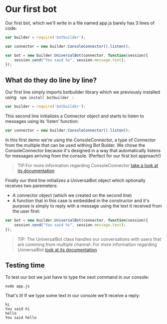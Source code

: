 # Our first bot #
Our first bot, which we'll write in a file named app.js barely has 3 lines of code:

```javascript
var builder = require('botbuilder');

var connector = new builder.ConsoleConnector().listen();

var bot = new builder.UniversalBot(connector, function(session){
    session.send("You said %s", session.message.text);
});
```

## What do they do line by line? ##

Our first line simply imports botbuilder library which we previously installed using
    ``` 
    npm install botbuilder 
    ```
:
```javascript
var builder = require('botbuilder');
```

This second line initializes a Connector object and starts to listen to messages using its 'listen' function:
```javascript
var connector = new builder.ConsoleConnector().listen();
```
In this first demo we're using the ConsoleConnector, a type of Connector from the multiple that can be used withing Bot Bulder. We chose the ConsoleConnector because it's designed in a way that automatically listens for messages arriving from the console. (Perfect for our first bot approach!)
> TIP:For more information regarding ConsoleConnector <a href="https://docs.botframework.com/en-us/node/builder/chat-reference/classes/_botbuilder_d_.consoleconnector.html">take a look at its documentation</a>

Finally our third line initializes a UniversalBot object which optionally receives two paremeters:

- A connector object (which we created on the second line)
- A function that in this case is embedded in the constructor and it's purpose is simply to reply with a message using the text it received from the user first:

```javascript
var bot = new builder.UniversalBot(connector, function(session){
    session.send("You said %s", session.message.text);
});
```

> TIP: The UniversalBot class handles our conversations with users that are comming from multiple channel. For more information regarding UniversalBot <a
href="https://docs.botframework.com/en-us/node/builder/chat-reference/classes/_botbuilder_d_.universalbot.html">look at its documentation</a>

## Testing time ##
To test our bot we just have to type the next command in our console:
```console
node app.js
```
That's it! If we type some text in our console we'll receive a reply:
```console
hi
You said hi
hello
You said hello
```